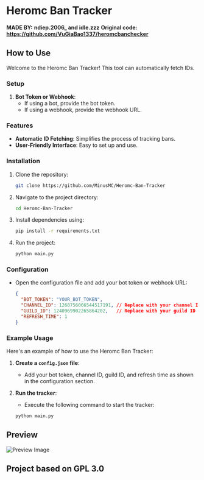 # Heromc Ban Tracker

**MADE BY:** **ndiep.2006_ and idle.zzz**
**Original code: https://github.com/VuGiaBao1337/heromcbanchecker**


## How to Use

Welcome to the Heromc Ban Tracker! This tool can automatically fetch IDs.

### Setup

1. **Bot Token or Webhook**:
   - If using a bot, provide the bot token.
   - If using a webhook, provide the webhook URL.

### Features

- **Automatic ID Fetching**: Simplifies the process of tracking bans.
- **User-Friendly Interface**: Easy to set up and use.

### Installation

1. Clone the repository:

    ```bash
    git clone https://github.com/MinusMC/Heromc-Ban-Tracker
    ```

2. Navigate to the project directory:

    ```bash
    cd Heromc-Ban-Tracker
    ```

3. Install dependencies using:

    ```bash
    pip install -r requirements.txt
    ```

4. Run the project:

    ```bash
    python main.py
    ```

### Configuration

- Open the configuration file and add your bot token or webhook URL:

    ```json
    {
      "BOT_TOKEN": "YOUR_BOT_TOKEN",
      "CHANNEL_ID": 1268756066544517191, // Replace with your channel ID
      "GUILD_ID": 1240969902265864202,   // Replace with your guild ID
      "REFRESH_TIME": 1
    }
    ```

### Example Usage

Here's an example of how to use the Heromc Ban Tracker:

1. **Create a `config.json` file**:
    - Add your bot token, channel ID, guild ID, and refresh time as shown in the configuration section.

2. **Run the tracker**:
    - Execute the following command to start the tracker:

    ```bash
    python main.py
    ```

## Preview

![Preview Image](https://cdn.discordapp.com/attachments/1262641976633851996/1269453856287227924/image.png?ex=66b01e88&is=66aecd08&hm=f7da52ca3c5ecd0705ba25d3808dd02a18b308dad263024b9b0d8b7e8fa37388&)

## Project based on GPL 3.0
